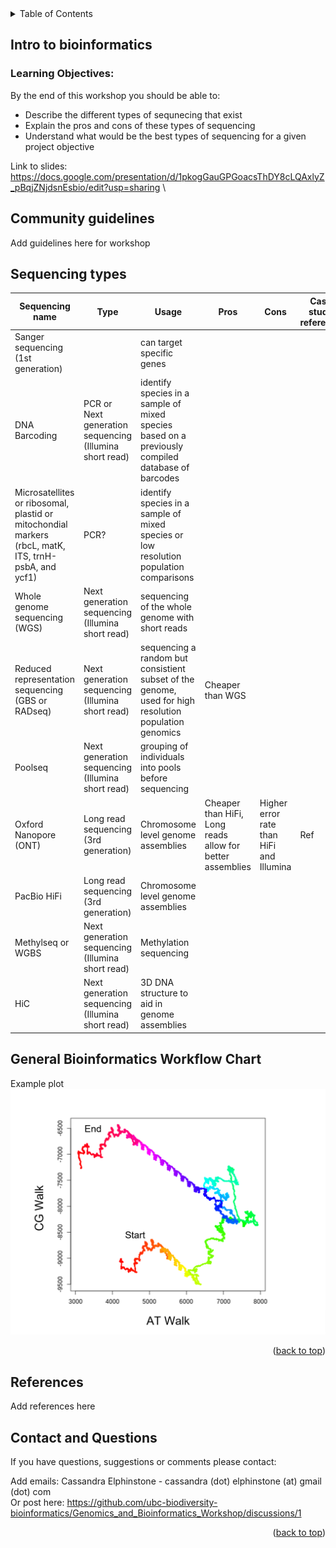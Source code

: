
<!-- TABLE OF CONTENTS -->
<details>
  <summary>Table of Contents</summary>
  <ol>
    <li>
      <a href="#intro-to-bioinformatics">Intro to bioinformatics</a>
      <ul>
        <li><a href="#community-guidelines">Community guidelines</a></li>
        <li><a href="#sequencing-types">Sequencing types</a></li>
        <li><a href="#General-bioinformatics-workflow-chart">General Bioinformatics Workflow Chart</a></li>
      </ul>
    </li>
    <li><a href="#references">References</a></li>
    <li><a href="#contact-and-questions">Contact and Questions</a></li>
  </ol>
</details>

<!-- Intro to bioinformatics -->
## Intro to bioinformatics
### Learning Objectives:
By the end of this workshop you should be able to:
- Describe the different types of sequnecing that exist 
- Explain the pros and cons of these types of sequencing 
- Understand what would be the best types of sequencing for a given project objective 

Link to slides: https://docs.google.com/presentation/d/1pkogGauGPGoacsThDY8cLQAxlyZ_pBqjZNjdsnEsbio/edit?usp=sharing \

<!-- Community guidelines -->
## Community guidelines
Add guidelines here for workshop


<!-- Sequencing types -->
## Sequencing types

|Sequencing name | Type | Usage | Pros | Cons | Case study reference| 
|----------------|------|-------|------|------|---------------------|
| Sanger sequencing (1st generation)|  | can target specific genes | | | | 
| DNA Barcoding | PCR or  Next generation sequencing (Illumina short read) | identify species in a sample of mixed species based on a previously compiled database of barcodes| | | | 
| Microsatellites or ribosomal, plastid or mitochondial markers (rbcL, matK, ITS, trnH-psbA, and ycf1) | PCR?  | identify species in a sample of mixed species or low resolution population comparisons | | | | 
| Whole genome sequencing (WGS) | Next generation sequencing (Illumina short read) | sequencing of the whole genome with short reads | | | |
| Reduced representation sequencing (GBS or RADseq) | Next generation sequencing (Illumina short read) | sequencing a random but consistient subset of the genome, used for high resolution population genomics | Cheaper than WGS| | |
| Poolseq | Next generation sequencing (Illumina short read) | grouping of individuals into pools before sequencing | | | |
| Oxford Nanopore (ONT)| Long read sequencing (3rd generation)  | Chromosome level genome assemblies | Cheaper than HiFi, Long reads allow for better assemblies | Higher error rate than HiFi and Illumina | Ref | 
| PacBio HiFi| Long read sequencing (3rd generation) | Chromosome level genome assemblies  |  | | |
| Methylseq or WGBS | Next generation sequencing (Illumina short read) | Methylation sequencing |  | | |
| HiC | Next generation sequencing (Illumina short read) | 3D DNA structure to aid in genome assemblies | | | | 

<!-- General Bioinformatics Workflow Chart -->
## General Bioinformatics Workflow Chart

Example plot
![Plotting a specific DNAwalk][product-DNAwalk]

<p align="right">(<a href="#getting-started">back to top</a>)</p>

<!-- References -->
## References
Add references here

<!-- CONTACT AND QUESTIONS-->
## Contact and Questions

If you have questions, suggestions or comments please contact:

Add emails:
Cassandra Elphinstone - cassandra (dot) elphinstone (at) gmail (dot) com \
Or post here: https://github.com/ubc-biodiversity-bioinformatics/Genomics_and_Bioinformatics_Workshop/discussions/1

<p align="right">(<a href="#getting-started">back to top</a>)</p>

<!-- MARKDOWN LINKS & IMAGES -->
<!-- https://www.markdownguide.org/basic-syntax/#reference-style-links -->
[product-DNAwalk]: images/DNAwalk.png

